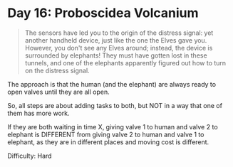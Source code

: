 # Day 16: Proboscidea Volcanium 

> The sensors have led you to the origin of the distress signal: yet another handheld device, 
> just like the one the Elves gave you. However, you don't see any Elves around; instead, 
> the device is surrounded by elephants! They must have gotten lost in these tunnels, 
> and one of the elephants apparently figured out how to turn on the distress signal.

The approach is that the human (and the elephant) are always ready to open valves until they are all open.

So, all steps are about adding tasks to both, but NOT in a way that one of them has more work. 

If they are both waiting in time X, giving valve 1 to human and valve 2 to elephant is DIFFERENT
from giving valve 2 to human and valve 1 to elephant, as they are in different places and moving cost is different.

Difficulty: Hard